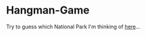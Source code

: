 # Hangman-Game
Try to guess which National Park I'm thinking of [here](https://kguerre.github.io/Hangman-Game/)...

